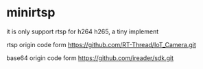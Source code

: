 # minirtsp
it is only support rtsp for h264 h265, a tiny implement

rtsp origin code form https://github.com/RT-Thread/IoT_Camera.git

base64 origin code form https://github.com/ireader/sdk.git
